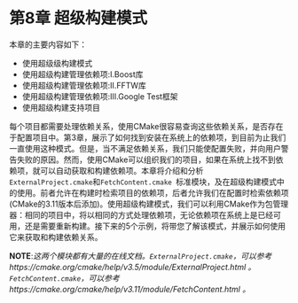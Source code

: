 # 第8章 超级构建模式

本章的主要内容如下：

* 使用超级级构建模式
* 使用超级构建管理依赖项:Ⅰ.Boost库
* 使用超级构建管理依赖项:Ⅱ.FFTW库
* 使用超级构建管理依赖项:Ⅲ.Google Test框架
* 使用超级构建支持项目

每个项目都需要处理依赖关系，使用CMake很容易查询这些依赖关系，是否存在于配置项目中。第3章，展示了如何找到安装在系统上的依赖项，到目前为止我们一直使用这种模式。但是，当不满足依赖关系，我们只能使配置失败，并向用户警告失败的原因。然而，使用CMake可以组织我们的项目，如果在系统上找不到依赖项，就可以自动获取和构建依赖项。本章将介绍和分析` ExternalProject.cmake`和`FetchContent.cmake `标准模块，及在超级构建模式中的使用。前者允许在构建时检索项目的依赖项，后者允许我们在配置时检索依赖项(CMake的3.11版本后添加)。使用超级构建模式，我们可以利用CMake作为包管理器：相同的项目中，将以相同的方式处理依赖项，无论依赖项在系统上是已经可用，还是需要重新构建。接下来的5个示例，将带您了解该模式，并展示如何使用它来获取和构建依赖关系。

**NOTE**:*这两个模块都有大量的在线文档。`ExternalProject.cmake`，可以参考https://cmake.org/cmake/help/v3.5/module/ExternalProject.html 。`FetchContent.cmake`，可以参考https://cmake.org/cmake/help/v3.11/module/FetchContent.html 。*



